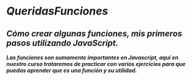 # **_QueridasFunciones_**

## **_Cómo crear algunas funciones, mis primeros pasos utilizando JavaScript._**

**_Las funciones son sumamente importantes en Javascript, aquí en nuestro curso trataremos de practicar con varios ejercicios para que puedas aprender que es una función y su utilidad._**
